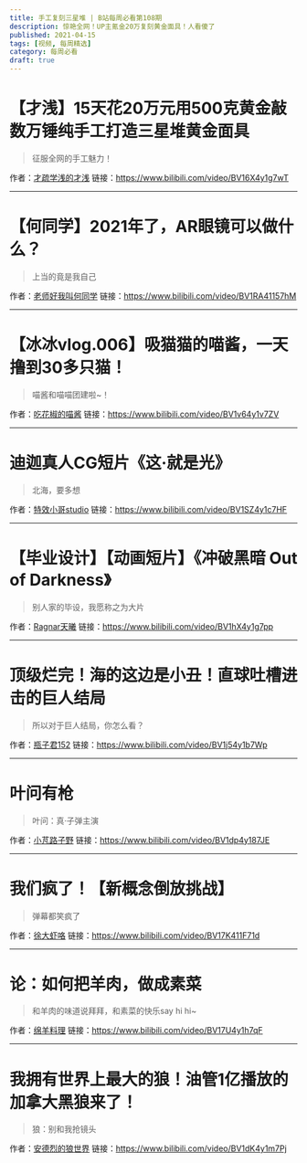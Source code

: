 ```yaml
---
title: 手工复刻三星堆 | B站每周必看第108期
description: 惊艳全网！UP主氪金20万复刻黄金面具！人看傻了
published: 2021-04-15
tags: [视频, 每周精选]
category: 每周必看
draft: true
---
```


# 【才浅】15天花20万元用500克黄金敲数万锤纯手工打造三星堆黄金面具
> 征服全网的手工魅力！

作者：[才疏学浅的才浅](https://space.bilibili.com/2200736)
链接：https://www.bilibili.com/video/BV16X4y1g7wT

---

# 【何同学】2021年了，AR眼镜可以做什么？
> 上当的竟是我自己

作者：[老师好我叫何同学](https://space.bilibili.com/163637592)
链接：https://www.bilibili.com/video/BV1RA41157hM

---

# 【冰冰vlog.006】吸猫猫的喵酱，一天撸到30多只猫！
> 喵酱和喵喵团建啦~！

作者：[吃花椒的喵酱](https://space.bilibili.com/2026561407)
链接：https://www.bilibili.com/video/BV1v64y1v7ZV

---

# 迪迦真人CG短片《这·就是光》
> 北海，要多想

作者：[特效小哥studio](https://space.bilibili.com/3066511)
链接：https://www.bilibili.com/video/BV1SZ4y1c7HF

---

# 【毕业设计】【动画短片】《冲破黑暗 Out of Darkness》
> 别人家的毕设，我愿称之为大片

作者：[Ragnar天曦](https://space.bilibili.com/25487634)
链接：https://www.bilibili.com/video/BV1hX4y1g7pp

---

# 顶级烂完！海的这边是小丑！直球吐槽进击的巨人结局
> 所以对于巨人结局，你怎么看？

作者：[瓶子君152](https://space.bilibili.com/730732)
链接：https://www.bilibili.com/video/BV1j54y1b7Wp

---

# 叶问有枪
> 叶问：真·子弹主演

作者：[小芃路子野](https://space.bilibili.com/57214324)
链接：https://www.bilibili.com/video/BV1dp4y187JE

---

# 我们疯了！【新概念倒放挑战】
> 弹幕都笑疯了

作者：[徐大虾咯](https://space.bilibili.com/13354765)
链接：https://www.bilibili.com/video/BV17K411F71d

---

# 论：如何把羊肉，做成素菜
> 和羊肉的味道说拜拜，和素菜的快乐say hi hi~

作者：[绵羊料理](https://space.bilibili.com/18202105)
链接：https://www.bilibili.com/video/BV17U4y1h7qF

---

# 我拥有世界上最大的狼！油管1亿播放的加拿大黑狼来了！
> 狼：别和我抢镜头

作者：[安德烈的狼世界](https://space.bilibili.com/2052936158)
链接：https://www.bilibili.com/video/BV1dK4y1m7Pj

